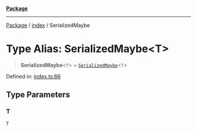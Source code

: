 [**Package**](../../README.md)

***

[Package](../../modules.md) / [index](../README.md) / SerializedMaybe

# Type Alias: SerializedMaybe\<T\>

> **SerializedMaybe**\<`T`\> = [`SerializedMaybe`](../../maybe.exports/type-aliases/SerializedMaybe.md)\<`T`\>

Defined in: [index.ts:66](https://github.com/AlexXanderGrib/monads-io/blob/d65e47796764202dffd7314b61c2ea9cedbb26e8/src/index.ts#L66)

## Type Parameters

### T

`T`
